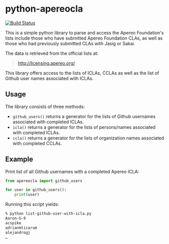 python-apereocla
================

[![Build Status](https://travis-ci.org/lkiesow/python-apereocla.svg?branch=master)
](https://travis-ci.org/lkiesow/python-apereocla)

This is a simple python library to parse and access the Apereo Foundation's
lists include those who have submitted Apereo Foundation CLAs, as well as those
who had previously submitted CLAs with Jasig or Sakai.

The data is retrieved from the official lists at:

> http://licensing.apereo.org/

This library offers access to the lists of ICLAs, CCLAs as well as the list of
Github user names associated with ICLAs.


Usage
-----

The library consists of three methods:

- `github_users()` returns a generator for the lists of Github usernames
  associated with completed ICLAs.
- `icla()` returns a generator for the lists of persons/names associated with
  completed ICLAs.
- `ccla()` returns a generator for the lists of organization names associated
  with completed CCLAs.


Example
-------

Print list of all Github usernames with a completed Apereo ICLA:

```python
from apereocla import github_users

for user in github_users():
    print(user)
```

Running this script yields:
```bash
% python list-github-user-with-icla.py
Aaron-G-9
acspike
adrianmticarum
alejandrogj
…
```
